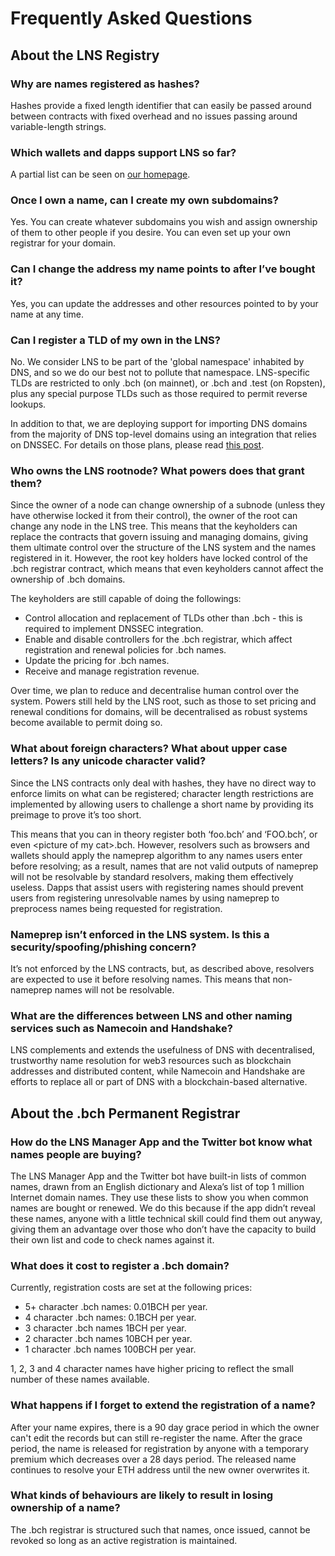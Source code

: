 # Frequently Asked Questions

## About the LNS Registry

### Why are names registered as hashes?

Hashes provide a fixed length identifier that can easily be passed around between contracts with fixed overhead and no issues passing around variable-length strings.

### Which wallets and dapps support LNS so far?

A partial list can be seen on [our homepage](https://bch.domains).

### Once I own a name, can I create my own subdomains?

Yes. You can create whatever subdomains you wish and assign ownership of them to other people if you desire. You can even set up your own registrar for your domain.

### Can I change the address my name points to after I’ve bought it?

Yes, you can update the addresses and other resources pointed to by your name at any time.

### Can I register a TLD of my own in the LNS?

No. We consider LNS to be part of the 'global namespace' inhabited by DNS, and so we do our best not to pollute that namespace. LNS-specific TLDs are restricted to only .bch (on mainnet), or .bch and .test (on Ropsten), plus any special purpose TLDs such as those required to permit reverse lookups.

In addition to that, we are deploying support for importing DNS domains from the majority of DNS top-level domains using an integration that relies on DNSSEC. For details on those plans, please read [this post](https://medium.com/the-ethereum-name-service/upcoming-changes-to-the-ens-root-a1b78fd52b38).

### Who owns the LNS rootnode? What powers does that grant them?

Since the owner of a node can change ownership of a subnode (unless they have otherwise locked it from their control), the owner of the root can change any node in the LNS tree. This means that the keyholders can replace the contracts that govern issuing and managing domains, giving them ultimate control over the structure of the LNS system and the names registered in it. However, the root key holders have locked control of the .bch registrar contract, which means that even keyholders cannot affect the ownership of .bch domains.

The keyholders are still capable of doing the followings:

* Control allocation and replacement of TLDs other than .bch - this is required to implement DNSSEC integration.
* Enable and disable controllers for the .bch registrar, which affect registration and renewal policies for .bch names.
* Update the pricing for .bch names.
* Receive and manage registration revenue.

Over time, we plan to reduce and decentralise human control over the system. Powers still held by the LNS root, such as those to set pricing and renewal conditions for domains, will be decentralised as robust systems become available to permit doing so.

### What about foreign characters? What about upper case letters? Is any unicode character valid?

Since the LNS contracts only deal with hashes, they have no direct way to enforce limits on what can be registered; character length restrictions are implemented by allowing users to challenge a short name by providing its preimage to prove it’s too short.

This means that you can in theory register both ‘foo.bch’ and ‘FOO.bch’, or even \<picture of my cat>.bch. However, resolvers such as browsers and wallets should apply the nameprep algorithm to any names users enter before resolving; as a result, names that are not valid outputs of nameprep will not be resolvable by standard resolvers, making them effectively useless. Dapps that assist users with registering names should prevent users from registering unresolvable names by using nameprep to preprocess names being requested for registration.

### Nameprep isn’t enforced in the LNS system. Is this a security/spoofing/phishing concern?

It’s not enforced by the LNS contracts, but, as described above, resolvers are expected to use it before resolving names. This means that non-nameprep names will not be resolvable.

### What are the differences between LNS and other naming services such as Namecoin and Handshake?

LNS complements and extends the usefulness of DNS with decentralised, trustworthy name resolution for web3 resources such as blockchain addresses and distributed content, while Namecoin and Handshake are efforts to replace all or part of DNS with a blockchain-based alternative.

## About the .bch Permanent Registrar

### How do the LNS Manager App and the Twitter bot know what names people are buying?

The LNS Manager App and the Twitter bot have built-in lists of common names, drawn from an English dictionary and Alexa’s list of top 1 million Internet domain names. They use these lists to show you when common names are bought or renewed. We do this because if the app didn’t reveal these names, anyone with a little technical skill could find them out anyway, giving them an advantage over those who don’t have the capacity to build their own list and code to check names against it.

### What does it cost to register a .bch domain?

Currently, registration costs are set at the following prices:

* 5+ character .bch names: 0.01BCH per year.
* 4 character .bch names: 0.1BCH per year.
* 3 character .bch names 1BCH per year.
* 2 character .bch names 10BCH per year.
* 1 character .bch names 100BCH per year.

1, 2, 3 and 4 character names have higher pricing to reflect the small number of these names available.

### What happens if I forget to extend the registration of a name?

After your name expires, there is a 90 day grace period in which the owner can't edit the records but can still re-register the name. After the grace period, the name is released for registration by anyone with a temporary premium which decreases over a 28 days period. The released name continues to resolve your ETH address until the new owner overwrites it.

### What kinds of behaviours are likely to result in losing ownership of a name?

The .bch registrar is structured such that names, once issued, cannot be revoked so long as an active registration is maintained.
